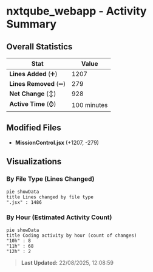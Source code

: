 # nxtqube_webapp - Activity Summary 

## Overall Statistics

| Stat                   | Value                                                             |
| ---------------------- | ----------------------------------------------------------------- |
| **Lines Added** (➕)   | 1207                                          |
| **Lines Removed** (➖) | 279                                        |
| **Net Change** (↕)    | 928                |
| **Active Time** (⌚)   | 100 minutes |


## Modified Files
- **MissionControl.jsx** (+1207, -279)

## Visualizations

### By File Type (Lines Changed)

```mermaid
pie showData
title Lines changed by file type
".jsx" : 1486
```

### By Hour (Estimated Activity Count)

```mermaid
pie showData
title Coding activity by hour (count of changes)
"10h" : 8
"11h" : 68
"12h" : 2
```


> **Last Updated:** 22/08/2025, 12:08:59